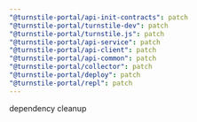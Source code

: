 ```yaml
---
"@turnstile-portal/api-init-contracts": patch
"@turnstile-portal/turnstile-dev": patch
"@turnstile-portal/turnstile.js": patch
"@turnstile-portal/api-service": patch
"@turnstile-portal/api-client": patch
"@turnstile-portal/api-common": patch
"@turnstile-portal/collector": patch
"@turnstile-portal/deploy": patch
"@turnstile-portal/repl": patch
---
```


dependency cleanup
